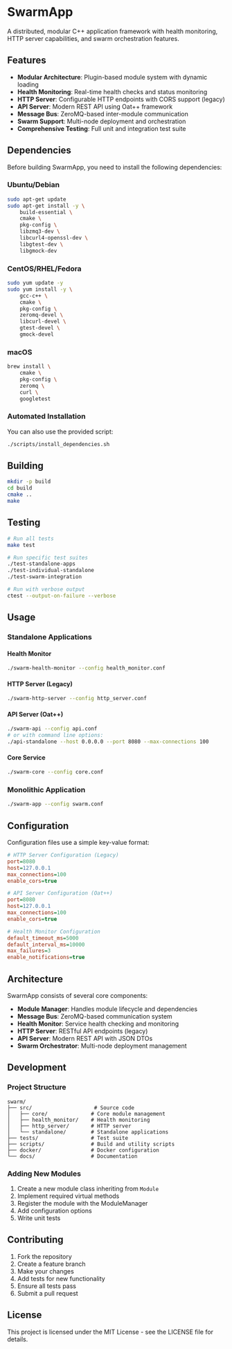 # SwarmApp

A distributed, modular C++ application framework with health monitoring, HTTP server capabilities, and swarm orchestration features.

## Features

- **Modular Architecture**: Plugin-based module system with dynamic loading
- **Health Monitoring**: Real-time health checks and status monitoring
- **HTTP Server**: Configurable HTTP endpoints with CORS support (legacy)
- **API Server**: Modern REST API using Oat++ framework
- **Message Bus**: ZeroMQ-based inter-module communication
- **Swarm Support**: Multi-node deployment and orchestration
- **Comprehensive Testing**: Full unit and integration test suite

## Dependencies

Before building SwarmApp, you need to install the following dependencies:

### Ubuntu/Debian
```bash
sudo apt-get update
sudo apt-get install -y \
    build-essential \
    cmake \
    pkg-config \
    libzmq3-dev \
    libcurl4-openssl-dev \
    libgtest-dev \
    libgmock-dev
```

### CentOS/RHEL/Fedora
```bash
sudo yum update -y
sudo yum install -y \
    gcc-c++ \
    cmake \
    pkg-config \
    zeromq-devel \
    libcurl-devel \
    gtest-devel \
    gmock-devel
```

### macOS
```bash
brew install \
    cmake \
    pkg-config \
    zeromq \
    curl \
    googletest
```

### Automated Installation
You can also use the provided script:
```bash
./scripts/install_dependencies.sh
```

## Building

```bash
mkdir -p build
cd build
cmake ..
make
```

## Testing

```bash
# Run all tests
make test

# Run specific test suites
./test-standalone-apps
./test-individual-standalone
./test-swarm-integration

# Run with verbose output
ctest --output-on-failure --verbose
```

## Usage

### Standalone Applications

#### Health Monitor
```bash
./swarm-health-monitor --config health_monitor.conf
```

#### HTTP Server (Legacy)
```bash
./swarm-http-server --config http_server.conf
```

#### API Server (Oat++)
```bash
./swarm-api --config api.conf
# or with command line options:
./api-standalone --host 0.0.0.0 --port 8080 --max-connections 100
```

#### Core Service
```bash
./swarm-core --config core.conf
```

### Monolithic Application
```bash
./swarm-app --config swarm.conf
```

## Configuration

Configuration files use a simple key-value format:

```ini
# HTTP Server Configuration (Legacy)
port=8080
host=127.0.0.1
max_connections=100
enable_cors=true

# API Server Configuration (Oat++)
port=8080
host=127.0.0.1
max_connections=100
enable_cors=true

# Health Monitor Configuration
default_timeout_ms=5000
default_interval_ms=10000
max_failures=3
enable_notifications=true
```

## Architecture

SwarmApp consists of several core components:

- **Module Manager**: Handles module lifecycle and dependencies
- **Message Bus**: ZeroMQ-based communication system
- **Health Monitor**: Service health checking and monitoring
- **HTTP Server**: RESTful API endpoints (legacy)
- **API Server**: Modern REST API with JSON DTOs
- **Swarm Orchestrator**: Multi-node deployment management

## Development

### Project Structure
```
swarm/
├── src/                    # Source code
│   ├── core/              # Core module management
│   ├── health_monitor/    # Health monitoring
│   ├── http_server/       # HTTP server
│   └── standalone/        # Standalone applications
├── tests/                 # Test suite
├── scripts/               # Build and utility scripts
├── docker/                # Docker configuration
└── docs/                  # Documentation
```

### Adding New Modules

1. Create a new module class inheriting from `Module`
2. Implement required virtual methods
3. Register the module with the ModuleManager
4. Add configuration options
5. Write unit tests

## Contributing

1. Fork the repository
2. Create a feature branch
3. Make your changes
4. Add tests for new functionality
5. Ensure all tests pass
6. Submit a pull request

## License

This project is licensed under the MIT License - see the LICENSE file for details.
